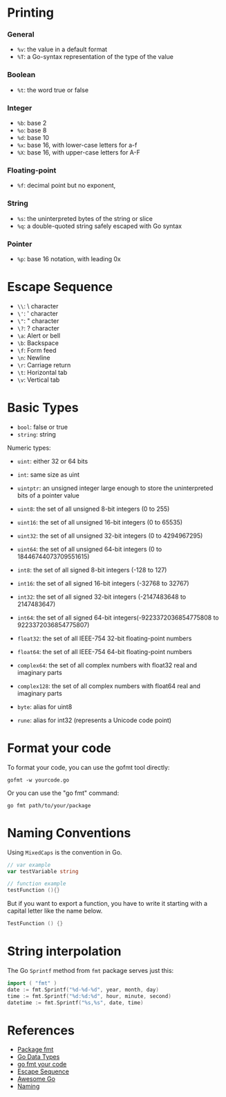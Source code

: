 # Printing

### General

- `%v`: the value in a default format
- `%T`: a Go-syntax representation of the type of the value

### Boolean

- `%t`: the word true or false

### Integer

- `%b`: base 2
- `%o`: base 8
- `%d`: base 10
- `%x`: base 16, with lower-case letters for a-f
- `%X`: base 16, with upper-case letters for A-F

### Floating-point

- `%f`: decimal point but no exponent,

### String

- `%s`: the uninterpreted bytes of the string or slice
- `%q`: a double-quoted string safely escaped with Go syntax

### Pointer

- `%p`: base 16 notation, with leading 0x

# Escape Sequence

- `\\`: \ character
- `\'`: ' character
- `\"`: " character
- `\?`: ? character
- `\a`: Alert or bell
- `\b`: Backspace
- `\f`: Form feed
- `\n`: Newline
- `\r`: Carriage return
- `\t`: Horizontal tab
- `\v`: Vertical tab

# Basic Types

- `bool`: false or true
- `string`: string

Numeric types:

- `uint`: either 32 or 64 bits
- `int`: same size as uint
- `uintptr`: an unsigned integer large enough to store the uninterpreted bits of a pointer value
- `uint8`: the set of all unsigned 8-bit integers (0 to 255)
- `uint16`: the set of all unsigned 16-bit integers (0 to 65535)
- `uint32`: the set of all unsigned 32-bit integers (0 to 4294967295)
- `uint64`: the set of all unsigned 64-bit integers (0 to 18446744073709551615)

- `int8`: the set of all signed 8-bit integers (-128 to 127)
- `int16`: the set of all signed 16-bit integers (-32768 to 32767)
- `int32`: the set of all signed 32-bit integers (-2147483648 to 2147483647)
- `int64`: the set of all signed 64-bit integers(-9223372036854775808 to 9223372036854775807)

- `float32`: the set of all IEEE-754 32-bit floating-point numbers
- `float64`: the set of all IEEE-754 64-bit floating-point numbers

- `complex64`: the set of all complex numbers with float32 real and imaginary parts
- `complex128`: the set of all complex numbers with float64 real and imaginary parts

- `byte`: alias for uint8
- `rune`: alias for int32 (represents a Unicode code point)

# Format your code

To format your code, you can use the gofmt tool directly:

```
gofmt -w yourcode.go
```

Or you can use the "go fmt" command:

```
go fmt path/to/your/package
```

# Naming Conventions

Using `MixedCaps` is the convention in Go.

```go
// var example
var testVariable string

// function example
testFunction (){}
```

But if you want to export a function, you have to write it starting with a capital letter like the name below.

```go
TestFunction () {}
```

# String interpolation

The Go `Sprintf` method from `fmt` package serves just this:

```go
import ( "fmt" )
date := fmt.Sprintf("%d-%d-%d", year, month, day)
time := fmt.Sprintf("%d:%d:%d", hour, minute, second)
datetime := fmt.Sprintf("%s,%s", date, time)
```

# References

- [Package fmt](https://golang.org/pkg/fmt/)
- [Go Data Types](https://www.tutorialspoint.com/go/go_data_types.htm)
- [go fmt your code](https://blog.golang.org/go-fmt-your-code)
- [Escape Sequence](https://www.tutorialspoint.com/go/go_constants.htm)
- [Awesome Go](https://github.com/avelino/awesome-go)
- [Naming](https://golang.org/doc/effective_go.html#names)
